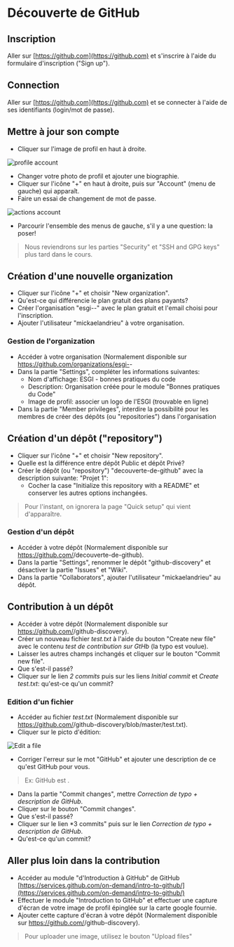 # Découverte de GitHub

## Inscription

Aller sur [https://github.com](https://github.com) et s'inscrire à l'aide du formulaire d'inscription ("Sign up").

## Connection

Aller sur [https://github.com](https://github.com) et se connecter à l'aide de ses identifiants (login/mot de passe).

## Mettre à jour son compte

- Cliquer sur l'image de profil en haut à droite.

![profile account](https://i.imgur.com/4XKwWtf.png)

- Changer votre photo de profil et ajouter une biographie.
- Cliquer sur l'icône "+" en haut à droite, puis sur "Account" (menu de gauche) qui apparaît.
- Faire un essai de changement de mot de passe.

![actions account](https://i.imgur.com/RSHqg6d.png)

- Parcourir l'ensemble des menus de gauche, s'il y a une question: la poser!

> Nous reviendrons sur les parties "Security" et "SSH and GPG keys" plus tard dans le cours.

## Création d'une nouvelle organization

- Cliquer sur l'icône "+" et choisir "New organization".
- Qu'est-ce qui différencie le plan gratuit des plans payants?
- Créer l'organisation "esgi-<nom>-<prenom>" avec le plan gratuit et l'email choisi pour l'inscription.
- Ajouter l'utilisateur "mickaelandrieu" à votre organisation.

### Gestion de l'organization

- Accéder à votre organisation (Normalement disponible sur https://github.com/organizations/esgi-<nom>-<prenom>
- Dans la partie "Settings", compléter les informations suivantes:
    - Nom d'affichage: ESGI - bonnes pratiques du code
    - Description: Organisation créée pour le module "Bonnes pratiques du Code"
    - Image de profil: associer un logo de l'ESGI (trouvable en ligne)
- Dans la partie "Member privileges", interdire la possibilité pour les membres de créer des dépôts (ou "repositories") dans l'organisation

## Création d'un dépôt ("repository")

- Cliquer sur l'icône "+" et choisir "New repository".
- Quelle est la différence entre dépôt Public et dépôt Privé?
- Créer le dépôt (ou "repository") "decouverte-de-github" avec la description suivante: "Projet 1":
    - Cocher la case "Initialize this repository with a README" et conserver les autres options inchangées. 

> Pour l'instant, on ignorera la page "Quick setup" qui vient d'apparaître.

### Gestion d'un dépôt

- Accéder à votre dépôt (Normalement disponible sur https://github.com/<login>/decouverte-de-github).
- Dans la partie "Settings", renommer le dépôt "github-discovery" et désactiver la partie "Issues" et "Wiki".
- Dans la partie "Collaborators", ajouter l'utilisateur "mickaelandrieu" au dépôt.

## Contribution à un dépôt

- Accéder à votre dépôt (Normalement disponible sur https://github.com/<login>/github-discovery).
- Créer un nouveau fichier *test.txt* à l'aide du bouton "Create new file" avec le contenu *test de contribution sur GtHb* (la typo est voulue).
 - Laisser les autres champs inchangés et cliquer sur le bouton "Commit new file". 
- Que s'est-il passé?
- Cliquer sur le lien *2 commits* puis sur les liens *Initial commit* et *Create test.txt*: qu'est-ce qu'un commit?

### Edition d'un fichier
- Accéder au fichier *test.txt* (Normalement disponible sur https://github.com/<login>/github-discovery/blob/master/test.txt).
- Cliquer sur le picto d'édition:

![Edit a file](https://i.imgur.com/wp0OYXK.png)
 
 - Corriger l'erreur sur le mot "GitHub" et ajouter une description de ce qu'est GitHub pour vous.

> Ex: GitHub est <votre explication>.

- Dans la partie "Commit changes", mettre *Correction de typo + description de GitHub*.
- Cliquer sur le bouton "Commit changes".
- Que s'est-il passé?
- Cliquer sur le lien *3 commits" puis sur le lien *Correction de typo + description de GitHub*.
- Qu'est-ce qu'un commit?

## Aller plus loin dans la contribution

- Accéder au module "d'Introduction à GitHub" de GitHub [https://services.github.com/on-demand/intro-to-github/](https://services.github.com/on-demand/intro-to-github/)
- Effectuer le module "Introduction to GitHub" et effectuer une capture d'écran de votre image de profil épinglée sur la carte google fournie.
- Ajouter cette capture d'écran à votre dépôt (Normalement disponible sur https://github.com/<login>/github-discovery).
 
> Pour uploader une image, utilisez le bouton "Upload files"


 